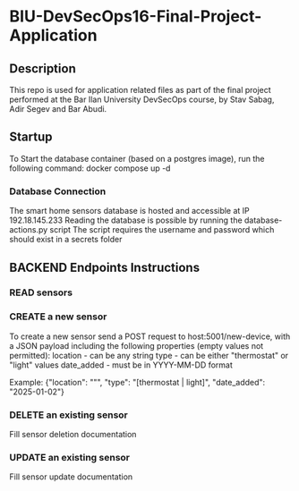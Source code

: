 # BIU-DevSecOps16-Final-Project-Application
## Description
This repo is used for application related files as part of the final project performed at the Bar Ilan University DevSecOps course, by Stav Sabag, Adir Segev and Bar Abudi.

## Startup
To Start the database container (based on a postgres image), run the following command:
docker compose up -d

### Database Connection
The smart home sensors database is hosted and accessible at IP 192.18.145.233
Reading the database is possible by running the database-actions.py script
The script requires the username and password which should exist in a secrets folder

## BACKEND Endpoints Instructions
### READ sensors

### CREATE a new sensor
To create a new sensor send a POST request to host:5001/new-device, with a JSON payload including the following properties (empty values not permitted):
location - can be any string
type - can be either "thermostat" or "light" values
date_added - must be in YYYY-MM-DD format

Example:
{"location": "<Free form text>"",
    "type": "[thermostat | light]",
    "date_added": "2025-01-02"}

### DELETE an existing sensor
Fill sensor deletion documentation

### UPDATE an existing sensor
Fill sensor update documentation
